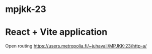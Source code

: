 # mpjkk-23

<h1>React + Vite application</h1>

Open routing https://users.metropolia.fi/~juhavali/MPJKK-23/http-a/
